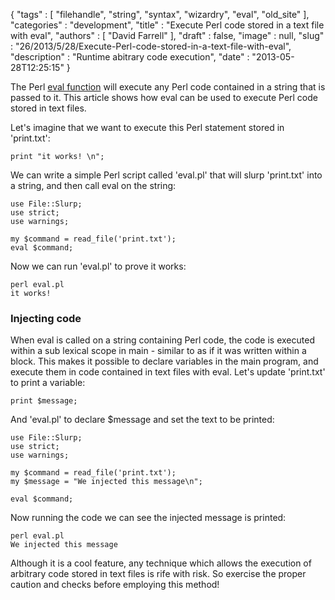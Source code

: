 {
   "tags" : [
      "filehandle",
      "string",
      "syntax",
      "wizardry",
      "eval",
      "old_site"
   ],
   "categories" : "development",
   "title" : "Execute Perl code stored in a text file with eval",
   "authors" : [
      "David Farrell"
   ],
   "draft" : false,
   "image" : null,
   "slug" : "26/2013/5/28/Execute-Perl-code-stored-in-a-text-file-with-eval",
   "description" : "Runtime abitrary code execution",
   "date" : "2013-05-28T12:25:15"
}


The Perl [eval function](http://perldoc.perl.org/functions/eval.html) will execute any Perl code contained in a string that is passed to it. This article shows how eval can be used to execute Perl code stored in text files.

Let's imagine that we want to execute this Perl statement stored in 'print.txt':

``` prettyprint
print "it works! \n";
```

We can write a simple Perl script called 'eval.pl' that will slurp 'print.txt' into a string, and then call eval on the string:

``` prettyprint
use File::Slurp;
use strict;
use warnings;

my $command = read_file('print.txt');
eval $command;
```

Now we can run 'eval.pl' to prove it works:

``` prettyprint
perl eval.pl
it works!
```

### Injecting code

When eval is called on a string containing Perl code, the code is executed within a sub lexical scope in main - similar to as if it was written within a block. This makes it possible to declare variables in the main program, and execute them in code contained in text files with eval. Let's update 'print.txt' to print a variable:

``` prettyprint
print $message;
```

And 'eval.pl' to declare $message and set the text to be printed:

``` prettyprint
use File::Slurp;
use strict;
use warnings;

my $command = read_file('print.txt');
my $message = "We injected this message\n";

eval $command;
```

Now running the code we can see the injected message is printed:

``` prettyprint
perl eval.pl
We injected this message
```

Although it is a cool feature, any technique which allows the execution of arbitrary code stored in text files is rife with risk. So exercise the proper caution and checks before employing this method!
